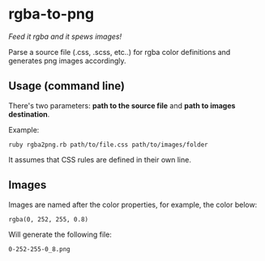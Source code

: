 rgba-to-png
===========

*Feed it rgba and it spews images!*

Parse a source file (.css, .scss, etc..) for rgba color definitions and generates png images accordingly.


## Usage (command line)

There's two parameters: **path to the source file** and **path to images destination**.

Example:

    ruby rgba2png.rb path/to/file.css path/to/images/folder

It assumes that CSS rules are defined in their own line.

## Images

Images are named after the color properties, for example, the color below: 

    rgba(0, 252, 255, 0.8)
    
Will generate the following file:

    0-252-255-0_8.png
